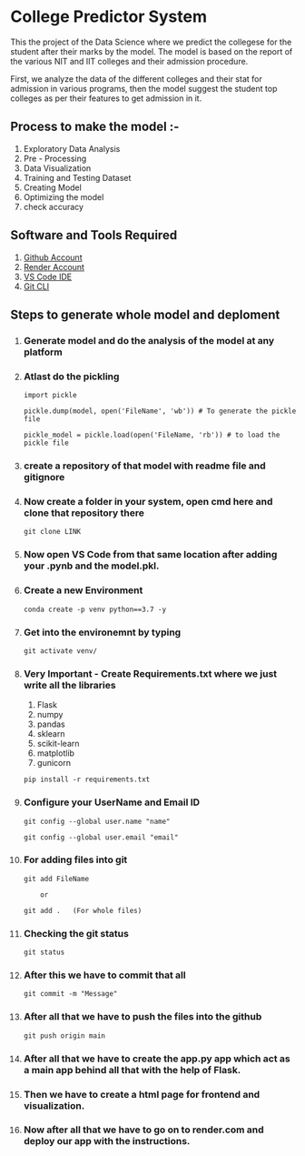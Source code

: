 # College Predictor System
This the project of the Data Science where we predict the collegese for the student after their marks by the model. The model is based on the report of the various NIT and IIT colleges and their admission procedure.

First, we analyze the data of the different colleges and their stat for admission in various programs, then the model suggest the student top colleges as per their features to get admission in it.

## Process to make the model :-
1. Exploratory Data Analysis
2. Pre - Processing
3. Data Visualization 
4. Training and Testing Dataset
5. Creating Model
6. Optimizing the model
7. check accuracy

## Software and Tools Required

1. [Github Account](https://github.com)
2. [Render Account](https://render.com)
3. [VS Code IDE](https://code.visualstudio.com)
4. [Git CLI](https://https://git-scm.com/book/en/v2/Getting-Started-The-Command-Line)

## Steps to generate whole model and deploment

1. ### Generate model and do the analysis of the model at any platform

2. ### Atlast do the pickling

    ```text
    import pickle

    pickle.dump(model, open('FileName', 'wb')) # To generate the pickle file

    pickle_model = pickle.load(open('FileName, 'rb')) # to load the pickle file
    ```

3. ### create a repository of that model with readme file and gitignore

4. ### Now create a folder in your system, open cmd here and clone that repository there

    ```text
    git clone LINK
    ```

5. ### Now open VS Code from that same location after adding your .pynb and the model.pkl.

6. ### Create a new Environment

    ```text
    conda create -p venv python==3.7 -y
    ```

7. ### Get into the environemnt by typing

    ```text
    git activate venv/
    ```

8. ### Very Important - Create Requirements.txt where we just write all the libraries

    1. Flask
    2. numpy
    3. pandas
    4. sklearn
    5. scikit-learn
    6. matplotlib
    7. gunicorn

    ```text
    pip install -r requirements.txt
    ```

9. ### Configure your UserName and Email ID

    ```text
    git config --global user.name "name"

    git config --global user.email "email"
    ```

10. ### For adding files into git

    ```text
    git add FileName

        or

    git add .   (For whole files)
    ```

11. ### Checking the git status

    ```text
    git status
    ```  

12. ### After this we have to commit that all

    ```text
    git commit -m "Message"
    ```

13. ### After all that we have to push the files into the github

    ```text
    git push origin main
    ```

14. ### After all that we have to create the app.py app which act as a main app behind all that with the help of Flask.

15. ### Then we have to create a html page for frontend and visualization.

16. ### Now after all that we have to go on to render.com and deploy our app with the instructions.
